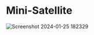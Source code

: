 # Mini-Satellite
![Screenshot 2024-01-25 182329](https://github.com/bala5000/Mini-Satellite/assets/95612640/19b15cd5-3b7d-4de4-82a2-226ec6d991f4)
